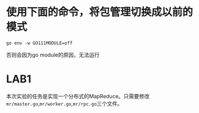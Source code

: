 # 使用下面的命令，将包管理切换成以前的模式
`go env -w GO111MODULE=off`

否则会因为go module的原因，无法运行
# LAB1
本次实验的任务是实现一个分布式的MapReduce。只需要修改`mr/master.go`,`mr/worker.go`,`mr/rpc.go`三个文件。